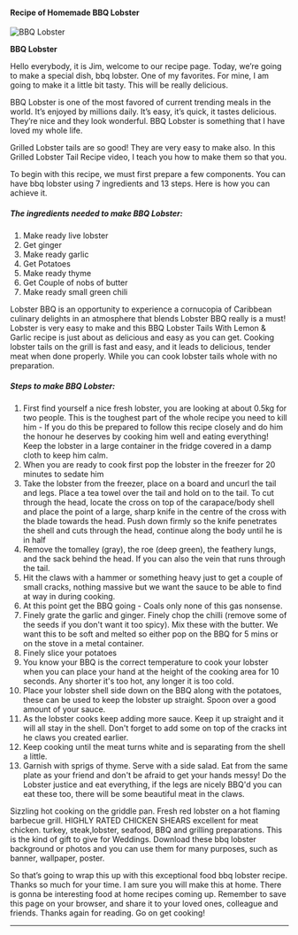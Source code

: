             

#### Recipe of Homemade BBQ Lobster

![BBQ Lobster](https://img-global.cpcdn.com/recipes/326398f99343f70a/751x532cq70/bbq-lobster-recipe-main-photo.jpg)

**BBQ Lobster**

Hello everybody, it is Jim, welcome to our recipe page. Today, we’re going to make a special dish, bbq lobster. One of my favorites. For mine, I am going to make it a little bit tasty. This will be really delicious.

BBQ Lobster is one of the most favored of current trending meals in the world. It’s enjoyed by millions daily. It’s easy, it’s quick, it tastes delicious. They’re nice and they look wonderful. BBQ Lobster is something that I have loved my whole life.

Grilled Lobster tails are so good! They are very easy to make also. In this Grilled Lobster Tail Recipe video, I teach you how to make them so that you.

To begin with this recipe, we must first prepare a few components. You can have bbq lobster using 7 ingredients and 13 steps. Here is how you can achieve it.

##### The ingredients needed to make BBQ Lobster:

1.  Make ready live lobster
2.  Get ginger
3.  Make ready garlic
4.  Get Potatoes
5.  Make ready thyme
6.  Get Couple of nobs of butter
7.  Make ready small green chili

Lobster BBQ is an opportunity to experience a cornucopia of Caribbean culinary delights in an atmosphere that blends Lobster BBQ really is a must! Lobster is very easy to make and this BBQ Lobster Tails With Lemon & Garlic recipe is just about as delicious and easy as you can get. Cooking lobster tails on the grill is fast and easy, and it leads to delicious, tender meat when done properly. While you can cook lobster tails whole with no preparation.

##### Steps to make BBQ Lobster:

1.  First find yourself a nice fresh lobster, you are looking at about 0.5kg for two people. This is the toughest part of the whole recipe you need to kill him - If you do this be prepared to follow this recipe closely and do him the honour he deserves by cooking him well and eating everything! Keep the lobster in a large container in the fridge covered in a damp cloth to keep him calm.
2.  When you are ready to cook first pop the lobster in the freezer for 20 minutes to sedate him
3.  Take the lobster from the freezer, place on a board and uncurl the tail and legs. Place a tea towel over the tail and hold on to the tail. To cut through the head, locate the cross on top of the carapace/body shell and place the point of a large, sharp knife in the centre of the cross with the blade towards the head. Push down firmly so the knife penetrates the shell and cuts through the head, continue along the body until he is in half
4.  Remove the tomalley (gray), the roe (deep green), the feathery lungs, and the sack behind the head. If you can also the vein that runs through the tail.
5.  Hit the claws with a hammer or something heavy just to get a couple of small cracks, nothing massive but we want the sauce to be able to find at way in during cooking.
6.  At this point get the BBQ going - Coals only none of this gas nonsense.
7.  Finely grate the garlic and ginger. Finely chop the chilli (remove some of the seeds if you don't want it too spicy). Mix these with the butter. We want this to be soft and melted so either pop on the BBQ for 5 mins or on the stove in a metal container.
8.  Finely slice your potatoes
9.  You know your BBQ is the correct temperature to cook your lobster when you can place your hand at the height of the cooking area for 10 seconds. Any shorter it's too hot, any longer it is too cold.
10.  Place your lobster shell side down on the BBQ along with the potatoes, these can be used to keep the lobster up straight. Spoon over a good amount of your sauce.
11.  As the lobster cooks keep adding more sauce. Keep it up straight and it will all stay in the shell. Don't forget to add some on top of the cracks int he claws you created earlier.
12.  Keep cooking until the meat turns white and is separating from the shell a little.
13.  Garnish with sprigs of thyme. Serve with a side salad. Eat from the same plate as your friend and don't be afraid to get your hands messy! Do the Lobster justice and eat everything, if the legs are nicely BBQ'd you can eat these too, there will be some beautiful meat in the claws.

Sizzling hot cooking on the griddle pan. Fresh red lobster on a hot flaming barbecue grill. HIGHLY RATED CHICKEN SHEARS excellent for meat chicken. turkey, steak,lobster, seafood, BBQ and grilling preparations. This is the kind of gift to give for Weddings. Download these bbq lobster background or photos and you can use them for many purposes, such as banner, wallpaper, poster.

So that’s going to wrap this up with this exceptional food bbq lobster recipe. Thanks so much for your time. I am sure you will make this at home. There is gonna be interesting food at home recipes coming up. Remember to save this page on your browser, and share it to your loved ones, colleague and friends. Thanks again for reading. Go on get cooking!

* * *